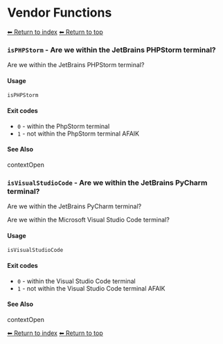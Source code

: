 # Vendor Functions

[⬅ Return to index](index.md)
[⬅ Return to top](../index.md)


### `isPHPStorm` - Are we within the JetBrains PHPStorm terminal?

Are we within the JetBrains PHPStorm terminal?

#### Usage

    isPHPStorm

#### Exit codes

- `0` - within the PhpStorm terminal
- `1` - not within the PhpStorm terminal AFAIK

#### See Also

contextOpen

### `isVisualStudioCode` - Are we within the JetBrains PyCharm terminal?

Are we within the JetBrains PyCharm terminal?


Are we within the Microsoft Visual Studio Code terminal?

#### Usage

    isVisualStudioCode

#### Exit codes

- `0` - within the Visual Studio Code terminal
- `1` - not within the Visual Studio Code terminal AFAIK

#### See Also

contextOpen

[⬅ Return to index](index.md)
[⬅ Return to top](../index.md)

